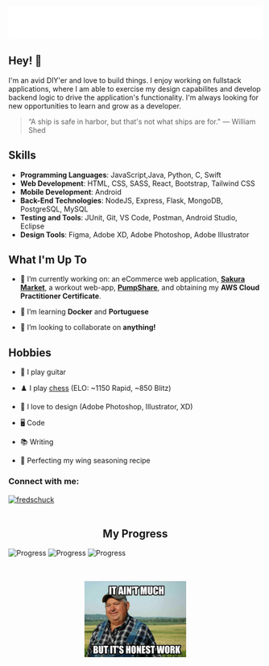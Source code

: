 <div align="center">
  <img src="git_headerGradient2.svg" alt="Fred Schuck" />
</div>      
                      
    
## Hey! 👋
I'm an avid DIY'er and love to build things. I enjoy working on fullstack applications, where I am able to exercise my design capabilites and develop backend logic to drive the application's functionality. I'm always looking for new opportunities to learn and grow as a developer.

> “A ship is safe in harbor, but that's not what ships are for." — William Shed



## Skills 
- **Programming Languages**: JavaScript,Java, Python, C, Swift
- **Web Development**: HTML, CSS, SASS, React, Bootstrap, Tailwind CSS
- **Mobile Development**: Android
- **Back-End Technologies**: NodeJS, Express, Flask, MongoDB, PostgreSQL, MySQL
- **Testing and Tools**: JUnit, Git, VS Code, Postman, Android Studio, Eclipse
- **Design Tools**: Figma, Adobe XD, Adobe Photoshop, Adobe Illustrator

## What I'm Up To
- 🔭 I’m currently working on: an eCommerce web application, **[Sakura Market](https://github.com/fredschuck/sakura-market)**, a workout web-app, **[PumpShare](https://github.com/lukesnc/pumpshare)**, and obtaining my **AWS Cloud Practitioner Certificate**. 

- 🌱 I’m learning **Docker** and **Portuguese** 

- 👯 I’m looking to collaborate on **anything!**

## Hobbies
- 🎸 I play guitar

- ♟️ I play [chess](https://www.chess.com/member/fredschuck)  (ELO: ~1150 Rapid, ~850 Blitz)

- 🎨 I love to design (Adobe Photoshop, Illustrator, XD)

- 🖥️ Code

- 📚 Writing 

- 🍗 Perfecting my wing seasoning recipe

<h3 align="left">Connect with me:</h3>
<p align="left">
<a href="https://linkedin.com/in/fredschuck" target="blank"><img align="center" src="https://raw.githubusercontent.com/rahuldkjain/github-profile-readme-generator/master/src/images/icons/Social/linked-in-alt.svg" alt="fredschuck" height="30" width="40" /></a>
<br><br>
</p>

<div align="center"><h2>My Progress</h2></div>   

<!-- ![Progress](https://progress-bar.dev/29/) -->
![Progress](https://progress-bar.dev/42/?scale=100&title=AWS%20Certificate&width=220&color=1C1919&suffix=%)
![Progress](https://progress-bar.dev/25/?scale=100&title=PumpShare%20%20%20%20%20%20&width=220&color=4BBD8E&suffix=%)
![Progress](https://progress-bar.dev/26/?scale=100&title=Sakura%20Market%20%20&width=220&color=968c52&suffix=%)

<div align="center">
  <br><br>
  <img src="honest-work.jpg" width="40%" alt="Fred Schuck" />
</div>    